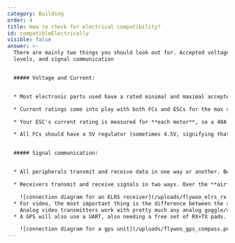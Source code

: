 ```yaml
---
category: Building
order: 4
title: How to check for electrical compatibility?
id: compatibleElectrically
visible: false
answer: >-
  There are mainly two things you should look out for. Accepted voltage/current
  levels, and signal communication


  ##### Voltage and Current:


  * Most electronic parts used have a rated minimal and maximal accepted voltage. This can be as simple as a camera taking in 5V or a VTX having an accepted voltage range of 7-36V, or it's listed as a cell count. Small AIOs might take 1s only, 1-2s, or 2s up to 6s, which is also the most common rating for 5" quad parts. Overvolting can at best result in something failing in a non-damaging way, **at worst it'll cause a fire**

  * Current ratings come into play with both FCs and ESCs for the max current. In ESCs, this is the max current the FETs will let through, on FCs it's how much current each voltage regulator can handle: 

  * Your ESC's current rating is measured for **each motor**, so a 40A 4in1 ESC has 4x 40A outputs. Motor manufacturers should list the max current draw for the motors. It's always good to have some overhead current on the ESC: For a tinywhoop, this can be an extra 1A, for other micro quads it's about 3-10A, and on a 5" you want *at least* a 10A overhead from the rated max current draw of the motor

  * All FCs should have a 5V regulator (sometimes 4.5V, signifying that it will output USB power), to power most peripheral devices. 3.3V for the MCU, and some lower-power devices, and usually a 9/10/12V regulator for your VTX. Each of those has its own current rating. In most cases it is enough, but if you attach a lot of devices, this can overload it


  ##### Signal communication:


  * All peripherals transmit and receive data in one way or another. Be that over UART (serial), I2C, SPI, or some other way of transmission. 

  * Receivers transmit and receive signals in two ways. Over the **air**, and over the **wire**. The air protocol dictates compatibility between the radio and receiver, they need to match. The wire protocol is over UART. For example, ELRS, Tracer, and Crossfire all use a pair of **RX** and **TX** pads, and the CRSF protocol

    ![connection diagram for an ELRS receiver](/uploads/flywoo_elrs_rx.png "connection diagram for a gps unit")
  * For video, the most important thing is the difference between the systems. I go into more depth with this here \[this should be a link, if it's not, I forgot], but the gist of it is this:\
    Analog video transmitters work with pretty much any analog goggle/video receiver, and all the other digital systems only work with their counterparts, for example you can't mix a DJI Air Unit with Walksnail Avatar goggles. This also goes for the way they connect to the FC. Analog systems will use the FC video in/out connections so that the OSD can be overlaid directly on the video signal, and a single TX connection on the FC to do config over SmartAudio. Digital systems only need a single UART for control+OSD+other stuff™
  * A GPS will also use a UART, also needing a free set of RX+TX pads. Some GPS units also have an integrated compass (you can also get them standalone) that will need I2C communication. This uses two pads, **Data**, and **Clock,** usually labeled **SDA** and **SCL** on the FC

    ![connection diagram for a gps unit](/uploads/flywoo_gps_compass.png "connection diagram for a gps unit")
---
```

